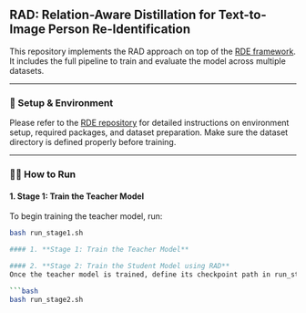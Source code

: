 ## RAD: Relation-Aware Distillation for Text-to-Image Person Re-Identification

This repository implements the RAD approach on top of the [RDE framework](https://github.com/QinYang79/RDE). It includes the full pipeline to train and evaluate the model across multiple datasets.

---

### 🔧 Setup & Environment

Please refer to the [RDE repository](https://github.com/QinYang79/RDE) for detailed instructions on environment setup, required packages, and dataset preparation. Make sure the dataset directory is defined properly before training.

---

### 🏃‍♂️ How to Run

#### 1. **Stage 1: Train the Teacher Model**
To begin training the teacher model, run:

```bash
bash run_stage1.sh

#### 1. **Stage 1: Train the Teacher Model**

#### 2. **Stage 2: Train the Student Model using RAD**
Once the teacher model is trained, define its checkpoint path in run_stage2.sh and then run:

```bash
bash run_stage2.sh
